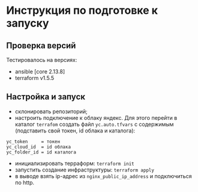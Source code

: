 # Инструкция по подготовке к запуску
## Проверка версий
Тестировалось на версиях:
- ansible [core 2.13.8]
- terraform v1.5.5
## Настройка и запуск
- склонировать репозиторий;
- настроить подключение к облаку яндекс. Для этого перейти в каталог ```terrafom``` создать файл ```yc.auto.tfvars``` с содержимым (подставить свой токен, id облака и каталога):
```
yc_token     = токен
yc_cloud_id  = id облака
yc_folder_id = id каталога

```
- инициализировать терраформ: ```terraform init```
- запустить создание инфраструктуры: ```terraform apply```
- в выводе взять ip-адрес из ```nginx_public_ip_address``` и подключиться по http.
